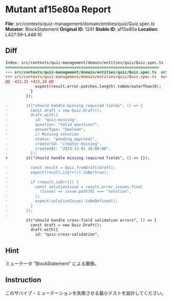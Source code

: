 # Mutant af15e80a Report

**File**: src/contexts/quiz-management/domain/entities/quiz/Quiz.spec.ts
**Mutator**: BlockStatement
**Original ID**: 1241
**Stable ID**: af15e80a
**Location**: L427:59–L448:10

## Diff

```diff
Index: src/contexts/quiz-management/domain/entities/quiz/Quiz.spec.ts
===================================================================
--- src/contexts/quiz-management/domain/entities/quiz/Quiz.spec.ts	original
+++ src/contexts/quiz-management/domain/entities/quiz/Quiz.spec.ts	mutated #1241
@@ -423,31 +423,10 @@
             expect(result.error.patches.length).toBeGreaterThan(0);
           }
         });
 
-        it("should handle missing required fields", () => {
-          const draft = new Quiz.Draft();
-          draft.with({
-            id: "quiz-missing",
-            question: "Valid question?",
-            answerType: "boolean",
-            // Missing solution
-            status: "pending_approval",
-            creatorId: "creator-missing",
-            createdAt: "2023-12-01 10:00:00",
-          });
+        it("should handle missing required fields", () => {});
 
-          const result = Quiz.fromDraft(draft);
-          expect(result.isErr()).toBe(true);
-
-          if (result.isErr()) {
-            const solutionIssue = result.error.issues.find(
-              (issue) => issue.path[0] === "solution",
-            );
-            expect(solutionIssue).toBeDefined();
-          }
-        });
-
         it("should handle cross-field validation errors", () => {
           const draft = new Quiz.Draft();
           draft.with({
             id: "quiz-cross-validation",
```

## Hint

ミューテータ "BlockStatement" による置換。

## Instruction

このサバイブ・ミューテーションを失敗させる最小テストを設計してください。
